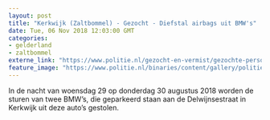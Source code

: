 ```yaml
---
layout: post
title: "Kerkwijk (Zaltbommel) - Gezocht - Diefstal airbags uit BMW's"
date: Tue, 06 Nov 2018 12:03:00 GMT
categories: 
- gelderland 
- zaltbommel 
externe_link: "https://www.politie.nl/gezocht-en-vermist/gezochte-personen/2018/november/02-oon/gld1/diefstal-airbags-uit-bmws.html"
feature_image: "https://www.politie.nl/binaries/content/gallery/politie/gezocht/verdachten/2018/november/02-on/2018408943-1.jpg"
---
```


In de nacht van woensdag 29 op donderdag 30 augustus 2018 worden de sturen van twee BMW’s, die geparkeerd staan aan de Delwijnsestraat in Kerkwijk uit deze auto’s gestolen.
